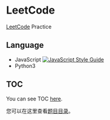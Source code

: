 # LeetCode

[LeetCode](https://leetcode-cn.com) Practice

## Language

- JavaScript [![JavaScript Style Guide](https://img.shields.io/badge/code_style-standard-brightgreen.svg)](https://standardjs.com)
- Python3

## TOC

You can see TOC [here](./TOC.md).

您可以在这里查看[题目目录](./TOC.md)。